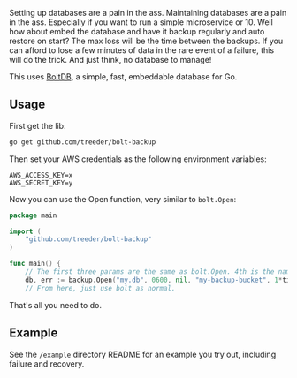 
Setting up databases are a pain in the ass. Maintaining databases are a pain in the ass. Especially if you want to 
run a simple microservice or 10. Well how about embed the database and have it backup regularly and auto restore on start? 
The max loss will be the time between the backups. If you can afford to lose a few minutes of data in the rare event of a failure,
this will do the trick. And just think, no database to manage!

This uses [BoltDB](https://github.com/boltdb/bolt), a simple, fast, embeddable database for Go. 

## Usage

First get the lib:

```sh
go get github.com/treeder/bolt-backup
```

Then set your AWS credentials as the following environment variables:

```
AWS_ACCESS_KEY=x
AWS_SECRET_KEY=y
```

Now you can use the Open function, very similar to `bolt.Open`:

```go
package main

import (
    "github.com/treeder/bolt-backup"
)

func main() {
    // The first three params are the same as bolt.Open. 4th is the name of an s3 bucket. 5th is the backup interval.
    db, err := backup.Open("my.db", 0600, nil, "my-backup-bucket", 1*time.Minute)
    // From here, just use bolt as normal.
```

That's all you need to do. 

## Example

See the `/example` directory README for an example you try out, including failure and recovery.
